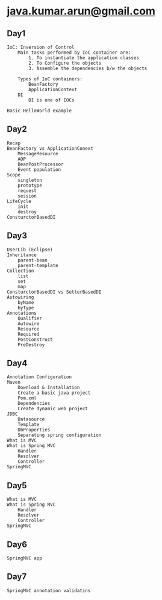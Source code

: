 # java.kumar.arun@gmail.com

## Day1

	IoC: Inversion of Control
		Main tasks performed by IoC container are:
			1. To instantiate the application classes
			2. To Configure the objects
			3. Assemble the dependencies b/w the objects

		Types of IoC containers: 
			BeanFactory
			ApplicationContext	
		DI
			DI is one of IOCs	
			
	Basic HelloWorld example

## Day2

	Recap
	BeanFactory vs ApplicationConext
		MessageResource
		AOP
		BeanPostProcessor
		Event population
	Scope
		singleton
		prototype
		request
		session
	LifeCycle
		init
		destroy
	ConsturctorBasedDI
	
## Day3

	UserLib (Eclipse)
	Inheritance
		parent-bean
		parent-template
	Collection
		list
		set
		map
	ConsturctorBasedDI vs SetterBasedDI
	Autowiring
		byName
		byType
	Annotations
		Qualifier
		Autowire
		Resource
		Required
		PostConstruct
		PreDestroy

## Day4
	Annotation Configuration
	Maven
		Download & Installation
		Create a basic java project
		Pom.xml
		Dependencies
		Create dynamic web project
	JDBC
		Datasource
		Template
		DbProperties
		Separating spring configuration	
	What is MVC
	What is Spring MVC
		Handler
		Resolver
		Controller		
	SpringMVC

## Day5
	What is MVC
	What is Spring MVC
		Handler
		Resolver
		Controller		
	SpringMVC

## Day6
	SpringMVC app
	
## Day7
	SpringMVC annotation validatins
	
	